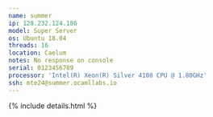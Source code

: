 ```yaml
---
name: summer
ip: 128.232.124.186
model: Super Server
os: Ubuntu 18.04
threads: 16
location: Caelum
notes: No response on console
serial: 0123456789
processor: 'Intel(R) Xeon(R) Silver 4108 CPU @ 1.80GHz'
ssh: mte24@summer.ocamllabs.io
---
```

{% include details.html %} 

